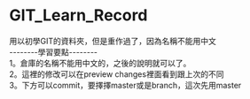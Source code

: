 # GIT_Learn_Record
用以初學GIT的資料夾，但是重作過了，因為名稱不能用中文  
--------學習要點--------  
1。倉庫的名稱不能用中文的，之後的說明就可以了。  
2。這裡的修改可以在preview changes裡面看到跟上次的不同  
3。下方可以commit，要擇擇master或是branch，這次先用master  

